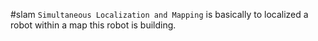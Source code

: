 #slam
```Simultaneous Localization and Mapping``` is basically to localized a robot within a map this robot is building.
